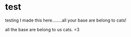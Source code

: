 # test
testing
I made this here........all your base are belong to cats!

all the base are belong to us cats. =3
